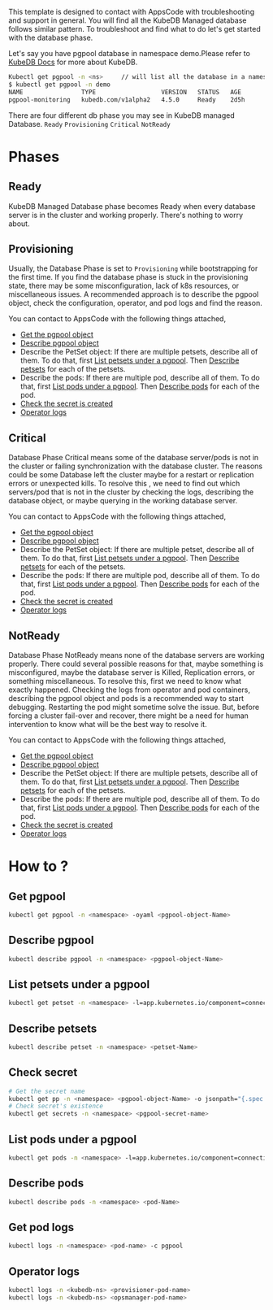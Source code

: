 This template is designed to contact with AppsCode with troubleshooting and support in general. You will find all the KubeDB Managed database follows similar pattern. To troubleshoot and find what to do let's get started with the database phase.

Let's say you have pgpool database in namespace demo.Please refer to [KubeDB Docs](https://kubedb.com/docs/latest/guides/pgpool/) for more about KubeDB.
```bash
Kubectl get pgpool -n <ns>     // will list all the database in a namesapce  
$ kubectl get pgpool -n demo
NAME                TYPE                  VERSION   STATUS   AGE
pgpool-monitoring   kubedb.com/v1alpha2   4.5.0     Ready    2d5h
```
There are four different db phase you may see in KubeDB managed Database.
``Ready`` ``Provisioning`` ``Critical`` ``NotReady``

# Phases
## Ready
KubeDB Managed Database phase becomes Ready when every database server is in the cluster and working properly. There's nothing to worry about.

## Provisioning
Usually, the Database Phase is set to `Provisioning` while bootstrapping for the first time. If you find the database phase is stuck in the provisioning state,
there may be some misconfiguration, lack of k8s resources, or miscellaneous issues.
A recommended approach is to describe the pgpool object, check the configuration, operator, and pod logs and find the reason.

You can contact to AppsCode with the following things attached,
- [Get the pgpool object](#get-pgpool)
- [Describe pgpool object](#describe-pgpool)
- Describe the PetSet object: If there are multiple petsets, describe all of them. To do that, first
  [List petsets under a pgpool](#list-petsets-under-a-pgpool). Then [Describe petsets](#describe-petsets) for each of the petsets.
- Describe the pods: If there are multiple pod, describe all of them. To do that, first
  [List pods under a pgpool](#list-pods-under-a-pgpool). Then [Describe pods](#describe-pods) for each of the pod.
- [Check the secret is created](#check-secret)
- [Operator logs](#operator-logs)

## Critical
Database Phase Critical means some of the database server/pods is not in the cluster or failing synchronization with the database cluster.
The reasons could be some Database left the cluster maybe for a restart or replication errors or unexpected kills.
To resolve this , we need to  find out which servers/pod that is not in the cluster by checking the logs, describing the database object, or maybe querying in the working database server.

You can contact to AppsCode with the following things attached,
- [Get the pgpool object](#get-pgpool)
- [Describe pgpool object](#describe-pgpool)
- Describe the PetSet object: If there are multiple petset, describe all of them. To do that, first
  [List petsets under a pgpool](#list-petsets-under-a-pgpool). Then [Describe petsets](#describe-petsets) for each of the petsets.
- Describe the pods: If there are multiple pod, describe all of them. To do that, first
  [List pods under a pgpool](#list-pods-under-a-pgpool). Then [Describe pods](#describe-pods) for each of the pod.
- [Check the secret is created](#check-secret)
- [Operator logs](#operator-logs)

## NotReady
Database Phase NotReady means none of the database servers are working properly. There could several possible reasons for that, maybe something is misconfigured,
maybe the database server is Killed, Replication errors, or something miscellaneous.
To resolve this, first we need to know what exactly happened. Checking the logs from operator and pod containers, describing the pgpool object and pods is a recommended way to start debugging. Restarting the pod might sometime solve the issue. But, before forcing a cluster fail-over and recover,
there might be a need for human intervention to know what will be the best way to resolve it.

You can contact to AppsCode with the following things attached,
- [Get the pgpool object](#get-pgpool)
- [Describe pgpool object](#describe-pgpool)
- Describe the PetSet object: If there are multiple petsets, describe all of them. To do that, first
  [List petsets under a pgpool](#list-petsets-under-a-pgpool). Then [Describe petsets](#describe-petsets) for each of the petsets.
- Describe the pods: If there are multiple pod, describe all of them. To do that, first
  [List pods under a pgpool](#list-pods-under-a-pgpool). Then [Describe pods](#describe-pods) for each of the pod.
- [Check the secret is created](#check-secret)
- [Operator logs](#operator-logs)

# How to ?
## Get pgpool
```bash
kubectl get pgpool -n <namespace> -oyaml <pgpool-object-Name> 
```

## Describe pgpool
```bash
kubectl describe pgpool -n <namespace> <pgpool-object-Name> 
```

## List petsets under a pgpool
```bash
kubectl get petset -n <namespace> -l=app.kubernetes.io/component=connection-pooler,app.kubernetes.io/managed-by=kubedb.com,app.kubernetes.io/name=pgpools.kubedb.com,app.kubernetes.io/instance=<pgpool-object-Name> 
```

## Describe petsets
```bash
kubectl describe petset -n <namespace> <petset-Name> 
```

## Check secret
```bash
# Get the secret name
kubectl get pp -n <namespace> <pgpool-object-Name> -o jsonpath="{.spec.authSecret.name}"
# Check secret's existence
kubectl get secrets -n <namespace> <pgpool-secret-name>
```

## List pods under a pgpool
```bash
kubectl get pods -n <namespace> -l=app.kubernetes.io/component=connection-pooler,app.kubernetes.io/managed-by=kubedb.com,app.kubernetes.io/name=pgpools.kubedb.com,app.kubernetes.io/instance=<pgpool-object-Name> 
```

## Describe pods
```bash
kubectl describe pods -n <namespace> <pod-Name> 
```

## Get pod logs
```bash
kubectl logs -n <namespace> <pod-name> -c pgpool
```

## Operator logs
```bash
kubectl logs -n <kubedb-ns> <provisioner-pod-name>
kubectl logs -n <kubedb-ns> <opsmanager-pod-name>
```